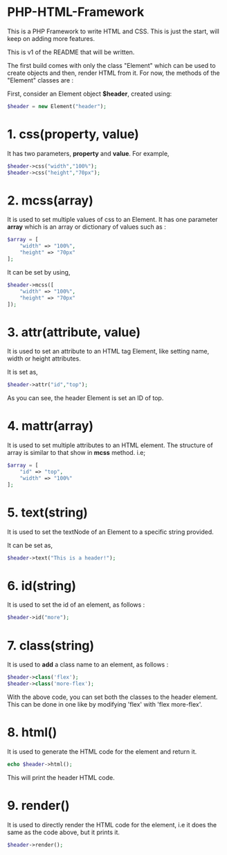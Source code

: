 # PHP-HTML-Framework
This is a PHP Framework to write HTML and CSS. This is just the start, will keep on adding more features.

This is v1 of the README that will be written.

The first build comes with only the class "Element" which can be used to create objects and then, render HTML from it.
For now, the methods of the "Element" classes are :

First, consider an Element object **$header**, created using:
```php
$header = new Element("header");
```

# 1. css(property, value)
It has two parameters, **property** and **value**.
For example,
```php
$header->css("width","100%");
$header->css("height","70px");
```



# 2. mcss(array)
It is used to set multiple values of css to an Element.
It has one parameter **array** which is an array or dictionary of values such as :
```php
$array = [
    "width" => "100%",
    "height" => "70px"
];
```
It can be set by using,
```php
$header->mcss([
    "width" => "100%",
    "height" => "70px"
]);
```

# 3. attr(attribute, value)
It is used to set an attribute to an HTML tag Element, like setting name, width or height attributes.

It is set as,
```php
$header->attr("id","top");
```

As you can see, the header Element is set an ID of top.

# 4. mattr(array)
It is used to set multiple attributes to an HTML element.
The structure of array is similar to that show in **mcss** method.
i.e;
```php
$array = [
    "id" => "top",
    "width" => "100%"
];
```

# 5. text(string)
It is used to set the textNode of an Element to a specific string provided.

It can be set as,
```php
$header->text("This is a header!");
```

# 6. id(string)
It is used to set the id of an element, as follows :
```php
$header->id("more");
```

# 7. class(string)
It is used to **add** a class name to an element, as follows :
```php
$header->class('flex');
$header->class('more-flex');
```
With the above code, you can set both the classes to the header element.
This can be done in one like by modifying 'flex' with 'flex more-flex'.

# 8. html()
It is used to generate the HTML code for the element and return it.
```php
echo $header->html();
```
This will print the header HTML code.

# 9. render()
It is used to directly render the HTML code for the element,
i.e it does the same as the code above, but it prints it.
```php
$header->render();
```
